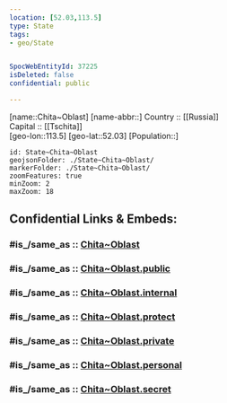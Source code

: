 ```yaml
---
location: [52.03,113.5] 
type: State
tags:
- geo/State


SpocWebEntityId: 37225
isDeleted: false
confidential: public

---
```

[name::Chita~Oblast] 
[name-abbr::] 
Country :: [[Russia]]  
Capital :: [[Tschita]]  
[geo-lon::113.5] 
[geo-lat::52.03] 
[Population::] 



```leaflet
id: State~Chita~Oblast
geojsonFolder: ./State~Chita~Oblast/
markerFolder: ./State~Chita~Oblast/
zoomFeatures: true 
minZoom: 2 
maxZoom: 18
```


## Confidential Links & Embeds: 

### #is_/same_as :: [Chita~Oblast](/_Standards/Earth/Continent/Asia/Asia~North/Asia~NorthEast/Chita~Oblast.md) 

### #is_/same_as :: [Chita~Oblast.public](/_public/Earth/Continent/Asia/Asia~North/Asia~NorthEast/Chita~Oblast.public.md) 

### #is_/same_as :: [Chita~Oblast.internal](/_internal/Earth/Continent/Asia/Asia~North/Asia~NorthEast/Chita~Oblast.internal.md) 

### #is_/same_as :: [Chita~Oblast.protect](/_protect/Earth/Continent/Asia/Asia~North/Asia~NorthEast/Chita~Oblast.protect.md) 

### #is_/same_as :: [Chita~Oblast.private](/_private/Earth/Continent/Asia/Asia~North/Asia~NorthEast/Chita~Oblast.private.md) 

### #is_/same_as :: [Chita~Oblast.personal](/_personal/Earth/Continent/Asia/Asia~North/Asia~NorthEast/Chita~Oblast.personal.md) 

### #is_/same_as :: [Chita~Oblast.secret](/_secret/Earth/Continent/Asia/Asia~North/Asia~NorthEast/Chita~Oblast.secret.md)

